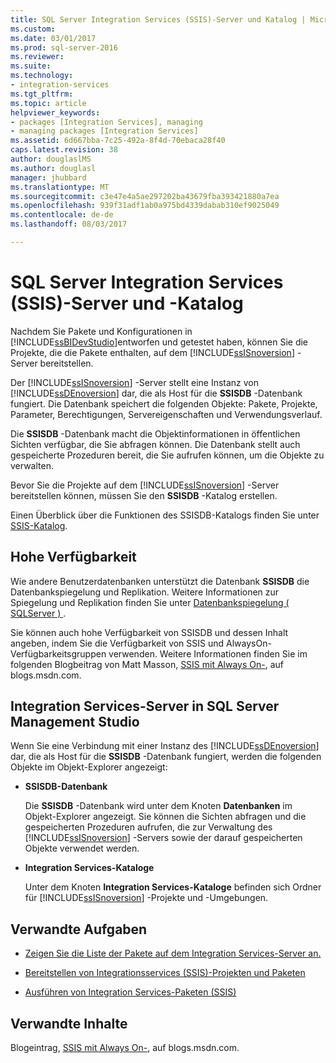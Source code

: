 ```yaml
---
title: SQL Server Integration Services (SSIS)-Server und Katalog | Microsoft Docs
ms.custom: 
ms.date: 03/01/2017
ms.prod: sql-server-2016
ms.reviewer: 
ms.suite: 
ms.technology:
- integration-services
ms.tgt_pltfrm: 
ms.topic: article
helpviewer_keywords:
- packages [Integration Services], managing
- managing packages [Integration Services]
ms.assetid: 6d667bba-7c25-492a-8f4d-70ebaca28f40
caps.latest.revision: 38
author: douglaslMS
ms.author: douglasl
manager: jhubbard
ms.translationtype: MT
ms.sourcegitcommit: c3e47e4a5ae297202ba43679fba393421880a7ea
ms.openlocfilehash: 939f31adf1ab0a975bd4339dabab310ef9025049
ms.contentlocale: de-de
ms.lasthandoff: 08/03/2017

---
```

# <a name="integration-services-ssis-server-and-catalog"></a>SQL Server Integration Services (SSIS)-Server und -Katalog
  Nachdem Sie Pakete und Konfigurationen in [!INCLUDE[ssBIDevStudio](../../includes/ssbidevstudio-md.md)]entworfen und getestet haben, können Sie die Projekte, die die Pakete enthalten, auf dem [!INCLUDE[ssISnoversion](../../includes/ssisnoversion-md.md)] -Server bereitstellen.  
  
 Der [!INCLUDE[ssISnoversion](../../includes/ssisnoversion-md.md)] -Server stellt eine Instanz von [!INCLUDE[ssDEnoversion](../../includes/ssdenoversion-md.md)] dar, die als Host für die **SSISDB** -Datenbank fungiert. Die Datenbank speichert die folgenden Objekte: Pakete, Projekte, Parameter, Berechtigungen, Servereigenschaften und Verwendungsverlauf.  
  
 Die **SSISDB** -Datenbank macht die Objektinformationen in öffentlichen Sichten verfügbar, die Sie abfragen können. Die Datenbank stellt auch gespeicherte Prozeduren bereit, die Sie aufrufen können, um die Objekte zu verwalten.  
  
 Bevor Sie die Projekte auf dem [!INCLUDE[ssISnoversion](../../includes/ssisnoversion-md.md)] -Server bereitstellen können, müssen Sie den **SSISDB** -Katalog erstellen.  
  
 Einen Überblick über die Funktionen des SSISDB-Katalogs finden Sie unter [SSIS-Katalog](../../integration-services/service/ssis-catalog.md).  
  
## <a name="high-availability"></a>Hohe Verfügbarkeit  
 Wie andere Benutzerdatenbanken unterstützt die Datenbank **SSISDB** die Datenbankspiegelung und Replikation. Weitere Informationen zur Spiegelung und Replikation finden Sie unter [Datenbankspiegelung &#40; SQLServer &#41; ](../../database-engine/database-mirroring/database-mirroring-sql-server.md).  
  
 Sie können auch hohe Verfügbarkeit von SSISDB und dessen Inhalt angeben, indem Sie die Verfügbarkeit von SSIS und AlwaysOn-Verfügbarkeitsgruppen verwenden. Weitere Informationen finden Sie im folgenden Blogbeitrag von Matt Masson, [SSIS mit Always On-](http://go.microsoft.com/fwlink/?LinkId=255873), auf blogs.msdn.com.  
  
##  <a name="ssms"></a> Integration Services-Server in SQL Server Management Studio  
 Wenn Sie eine Verbindung mit einer Instanz des [!INCLUDE[ssDEnoversion](../../includes/ssdenoversion-md.md)] dar, die als Host für die **SSISDB** -Datenbank fungiert, werden die folgenden Objekte im Objekt-Explorer angezeigt:  
  
-   **SSISDB-Datenbank**  
  
     Die **SSISDB** -Datenbank wird unter dem Knoten **Datenbanken** im Objekt-Explorer angezeigt. Sie können die Sichten abfragen und die gespeicherten Prozeduren aufrufen, die zur Verwaltung des [!INCLUDE[ssISnoversion](../../includes/ssisnoversion-md.md)] -Servers sowie der darauf gespeicherten Objekte verwendet werden.  
  
-   **Integration Services-Kataloge**  
  
     Unter dem Knoten **Integration Services-Kataloge** befinden sich Ordner für [!INCLUDE[ssISnoversion](../../includes/ssisnoversion-md.md)] -Projekte und -Umgebungen.  
  
## <a name="related-tasks"></a>Verwandte Aufgaben  
  
-   [Zeigen Sie die Liste der Pakete auf dem Integration Services-Server an.](../../integration-services/service/view-the-list-of-packages-on-the-integration-services-server.md)  
  
-   [Bereitstellen von Integrationsservices (SSIS)-Projekten und Paketen](../../integration-services/packages/deploy-integration-services-ssis-projects-and-packages.md)  
  
-   [Ausführen von Integration Services-Paketen (SSIS)](../../integration-services/packages/run-integration-services-ssis-packages.md)  
  
## <a name="related-content"></a>Verwandte Inhalte  
 Blogeintrag, [SSIS mit Always On-](http://go.microsoft.com/fwlink/?LinkId=255873), auf blogs.msdn.com.  
  
  
